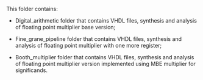 This folder contains:

- Digital_arithmetic folder that contains VHDL files, synthesis and analysis of floating point multiplier base version;

- Fine_grane_pipeline folder that contains VHDL files, synthesis and analysis of floating point multiplier with one more
  register;

- Booth_multiplier folder that contains VHDL files, synthesis and analysis of floating point multiplier version implemented
  using MBE multiplier for significands.